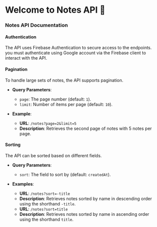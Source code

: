 # Welcome to Notes API 🎉


### Notes API Documentation



#### Authentication

The API uses Firebase Authentication to secure access to the endpoints. you must authenticate using Google
account via the Firebase client to interact with the API.

#### Pagination

To handle large sets of notes, the API supports pagination.

- **Query Parameters**:
    - `page`: The page number (default: `1`).
    - `limit`: Number of items per page (default: `10`).

- **Example**:
    - **URL**: `/notes?page=2&limit=5`
    - **Description**: Retrieves the second page of notes with 5 notes per page.

#### Sorting

The API can be sorted based on different fields.

- **Query Parameters**:
    - `sort`: The field to sort by (default: `createdAt`).

- **Examples**:
    - **URL**: `/notes?sort=-title`
    - **Description**: Retrieves notes sorted by name in descending order using the shorthand `-title`. 
    - **URL**: `/notes?sort=title`
    - **Description**: Retrieves notes sorted by name in ascending order using the shorthand `title`.